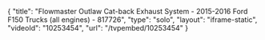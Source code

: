 {
    "title": "Flowmaster Outlaw Cat-back Exhaust System - 2015-2016 Ford F150 Trucks (all engines) - 817726",
    "type": "solo",
    "layout": "iframe-static",
    "videoId": "10253454",
    "url": "\/tvpembed\/10253454"
}